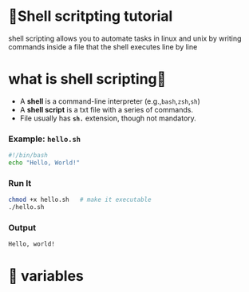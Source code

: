 # 🐚Shell scritpting tutorial 
shell scripting allows you to automate tasks in linux and unix by writing commands inside a file that the shell executes line by line 
# what is shell scripting🤔
* A **shell** is a command-line interpreter (e.g.,`bash`,`zsh`,`sh`)
* A **shell script** is a txt file with a series of commands.
* File usually has **`sh.`** extension, though not mandatory.

### Example: `hello.sh`
```bash
#!/bin/bash
echo "Hello, World!"
```
### Run It 
```bash 
chmod +x hello.sh   # make it executable
./hello.sh
```
### Output 
```bash 
Hello, world!
```
# 🔢 variables 